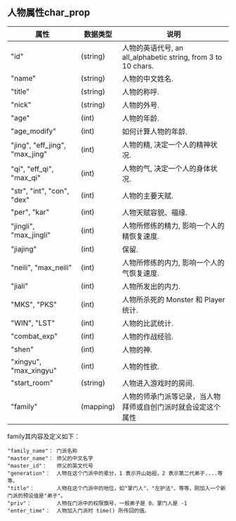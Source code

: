 ## 人物属性char_prop

属性|数据类型|说明
---|---|---
"id"|(string)|人物的英语代号, an all_alphabetic string, from 3 to 10 chars.
"name"|(string)|人物的中文姓名.
"title"|(string)|人物的称呼.
"nick"|(string)|人物的外号.
"age"|(int)|人物的年龄.
"age_modify"|(int)|如何计算人物的年龄.
"jing", "eff_jing", "max_jing"|(int)|人物的精, 决定一个人的精神状况.
"qi", "eff_qi", "max_qi"|(int)|人物的气, 决定一个人的身体状况.
"str", "int", "con", "dex"|(int)|人物的主要天赋.
"per", "kar"|(int)|人物天赋容貌、福缘.
"jingli", "max_jingli"|(int)|人物所修练的精力, 影响一个人的精恢复速度.
"jiajing"|(int)|保留.
"neili", "max_neili"|(int)|人物所修练的内力, 影响一个人的气恢复速度.
"jiali"|(int)|人物所发出的内力.
"MKS", "PKS"|(int)|人物所杀死的 Monster 和 Player 统计.
"WIN", "LST"|(int)|人物的比武统计.
"combat_exp"|(int)|人物的作战经验.
"shen"|(int)|人物的神.
"xingyu", "max_xingyu"|(int)|人物的性欲.
"start_room"|(string)|人物进入游戏时的房间.
"family" |(mapping)|人物的师承门派等记录，当人物拜师或自创门派时就会设定这个属性

family其内容及定义如下：

    "family_name"： 门派名称
    "master_name"： 师父的中文名字
    "master_id"：   师父的英文代号
    "generation"：  人物在这个门派中的辈分，1 表示开山始祖，2 表示第二代弟子....等等。
    "title"：       人物在这个门派中的地位，如"掌门人"、"左护法"、等等，刚加入一个新门派的预设值是"弟子"。
    "priv"：        人物在门派中的权限旗号，一般弟子是 0，掌门人是 -1
    "enter_time"：  人物加入门派时 time() 所传回的值。
